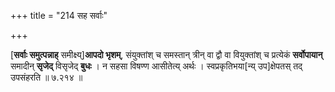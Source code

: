 +++
title = "214 सह सर्वाः"

+++

[**सर्वाः समुत्पन्नाह्** समीक्ष्य्]**आपदो भृशम्**, संयुक्तांश् च समस्तान् त्रीन् वा द्वौ वा वियुक्तांश् च प्रत्येकं **सर्वोपायान्** समादीन् **सृजेद्** विसृजेद् **बुधः** । न सहसा विषण्ण आसीतेत्य् अर्थः । स्वप्रकृतिभया[न्य् उप]क्षेपतस् तद् उपसंहरति ॥ ७.२१४ ॥